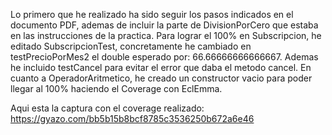 Lo primero que he realizado ha sido seguir los pasos indicados en el documento PDF, ademas de incluir la parte de DivisionPorCero que estaba en las instrucciones de la practica.
Para lograr el 100% en Subscripcion, he editado SubscripcionTest, concretamente he cambiado en testPrecioPorMes2 el double esperado por: 66.66666666666667.
Ademas he incluido testCancel para evitar el error que daba el metodo cancel.
En cuanto a OperadorAritmetico, he creado un constructor vacio para poder llegar al 100% haciendo el Coverage con EclEmma.

Aqui esta la captura con el coverage realizado: https://gyazo.com/bb5b15b8bcf8785c3536250b672a6e46